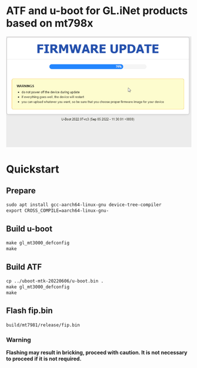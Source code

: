 # ATF and u-boot for GL.iNet products based on mt798x

![](/u-boot.gif)

# Quickstart

## Prepare

	sudo apt install gcc-aarch64-linux-gnu device-tree-compiler
	export CROSS_COMPILE=aarch64-linux-gnu-

## Build u-boot

	make gl_mt3000_defconfig
	make

## Build ATF

	cp ../uboot-mtk-20220606/u-boot.bin .
	make gl_mt3000_defconfig
	make

## Flash fip.bin

	build/mt7981/release/fip.bin

### Warning

**Flashing may result in bricking, proceed with caution. It is not necessary to proceed if it is not required.**

